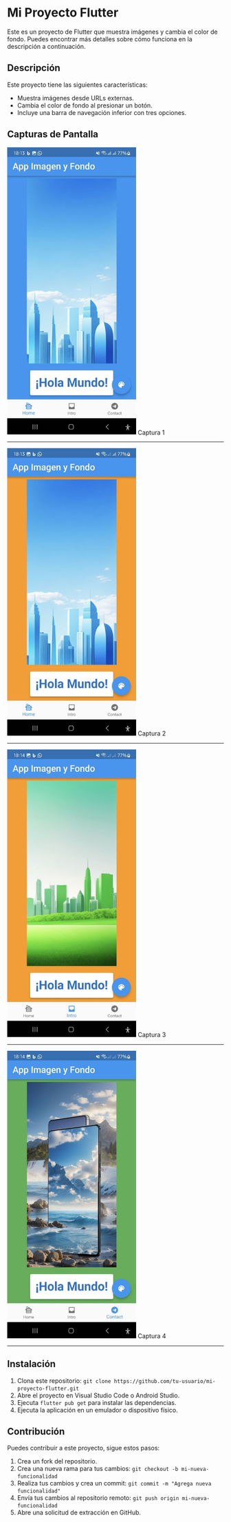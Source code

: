 # Mi Proyecto Flutter

Este es un proyecto de Flutter que muestra imágenes y cambia el color de fondo. Puedes encontrar más detalles sobre cómo funciona en la descripción a continuación.

## Descripción

Este proyecto tiene las siguientes características:

- Muestra imágenes desde URLs externas.
- Cambia el color de fondo al presionar un botón.
- Incluye una barra de navegación inferior con tres opciones.

## Capturas de Pantalla

 
<img src="photo_52.jpg" width="300">
Captura 1

---

 
<img src="photo_56.jpg" width="300">
Captura 2

---


<img src="photo_59.jpg" width="300">
Captura 3

---


<img src="photo_02.jpg" width="300">
Captura 4

---

## Instalación

1. Clona este repositorio: `git clone https://github.com/tu-usuario/mi-proyecto-flutter.git`
2. Abre el proyecto en Visual Studio Code o Android Studio.
3. Ejecuta `flutter pub get` para instalar las dependencias.
4. Ejecuta la aplicación en un emulador o dispositivo físico.

## Contribución

Puedes contribuir a este proyecto, sigue estos pasos:

1. Crea un fork del repositorio.
2. Crea una nueva rama para tus cambios: `git checkout -b mi-nueva-funcionalidad`
3. Realiza tus cambios y crea un commit: `git commit -m "Agrega nueva funcionalidad"`
4. Envía tus cambios al repositorio remoto: `git push origin mi-nueva-funcionalidad`
5. Abre una solicitud de extracción en GitHub.
